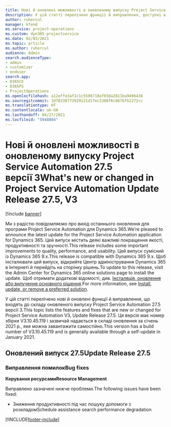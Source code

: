 ```yaml
---
title: Нові й оновлені можливості в оновленому випуску Project Service Automation 27.5, виправлення, версії 3
description: У цій статті перелічено функції й виправлення, доступні в оновленому випуску Project Service Automation 27.5, виправлення, версії 3.
author: ruhercul
manager: kfend
ms.service: project-operations
ms.custom: dyn365-projectservice
ms.date: 02/03/2021
ms.topic: article
ms.author: ruhercul
audience: Admin
search.audienceType:
- admin
- customizer
- enduser
search.app:
- D365CE
- D365PS
- ProjectOperations
ms.openlocfilehash: a12effe3af1c1c5596710af658a2811ba9496438
ms.sourcegitcommit: 3d78338773929121d17ec3386f6cb67bfb2272cc
ms.translationtype: HT
ms.contentlocale: uk-UA
ms.lasthandoff: 04/27/2021
ms.locfileid: "5948804"
---
```

# <a name="whats-new-or-changed-in-project-service-automation-update-release-275-v3"></a><span data-ttu-id="af851-103">Нові й оновлені можливості в оновленому випуску Project Service Automation 27.5 версії 3</span><span class="sxs-lookup"><span data-stu-id="af851-103">What's new or changed in Project Service Automation Update Release 27.5, V3</span></span>

[!include [banner](../includes/psa-now-project-operations.md)]

<span data-ttu-id="af851-104">Ми з радістю повідомляємо про вихід останнього оновлення для програми Project Service Automation для Dynamics 365.</span><span class="sxs-lookup"><span data-stu-id="af851-104">We’re pleased to announce the latest update for the Project Service Automation application for Dynamics 365.</span></span> <span data-ttu-id="af851-105">Цей випуск містить деякі важливі покращення якості, продуктивності та зручності.</span><span class="sxs-lookup"><span data-stu-id="af851-105">This release includes some important improvements to quality, performance, and usability.</span></span> <span data-ttu-id="af851-106">Цей випуск сумісний із Dynamics 365 9.x.</span><span class="sxs-lookup"><span data-stu-id="af851-106">This release is compatible with Dynamics 365 9.x.</span></span> <span data-ttu-id="af851-107">Щоб інсталювати цей випуск, відкрийте Центр адміністрування Dynamics 365 в Інтернеті й перейдіть на сторінку рішень.</span><span class="sxs-lookup"><span data-stu-id="af851-107">To update to this release, visit the Admin Center for Dynamics 365 online solutions page to install the update.</span></span> <span data-ttu-id="af851-108">Щоб отримати додаткові відомості, див. [Інсталяція, оновлення або вилучення основного рішення](/power-platform/admin/install-remove-preferred-solution).</span><span class="sxs-lookup"><span data-stu-id="af851-108">For more information, see [Install, update, or remove a preferred solution](/power-platform/admin/install-remove-preferred-solution).</span></span>

<span data-ttu-id="af851-109">У цій статті перелічено нові й оновлені функції й виправлення, що входять до складу оновленого випуску Project Service Automation 27.5 версії 3.</span><span class="sxs-lookup"><span data-stu-id="af851-109">This topic lists the features and fixes that are new or changed for Project Service Automation V3, Update Release 27.5.</span></span> <span data-ttu-id="af851-110">Ця версія має номер збірки V3.10.45.119 і зазвичай надається в складі оновлення за січень 2021 р., яке можна завантажити самостійно.</span><span class="sxs-lookup"><span data-stu-id="af851-110">This version has a build number of V3.10.45.119 and is generally available through a self-update in January 2021.</span></span>

## <a name="update-release-275"></a><span data-ttu-id="af851-111">Оновлений випуск 27.5</span><span class="sxs-lookup"><span data-stu-id="af851-111">Update Release 27.5</span></span>

### <a name="bug-fixes"></a><span data-ttu-id="af851-112">Виправлення помилок</span><span class="sxs-lookup"><span data-stu-id="af851-112">Bug fixes</span></span>


<span data-ttu-id="af851-113">**Керування ресурсами**</span><span class="sxs-lookup"><span data-stu-id="af851-113">**Resource Management**</span></span>

<span data-ttu-id="af851-114">Виправлено зазначені нижче проблеми.</span><span class="sxs-lookup"><span data-stu-id="af851-114">The following issues have been fixed:</span></span>

- <span data-ttu-id="af851-115">Зниження продуктивності під час пошуку допомоги з розкладом</span><span class="sxs-lookup"><span data-stu-id="af851-115">Schedule assistance search performance degradation</span></span>


[!INCLUDE[footer-include](../includes/footer-banner.md)]